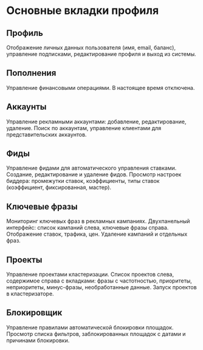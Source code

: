 # Основные вкладки профиля

## Профиль
Отображение личных данных пользователя (имя, email, баланс), управление подписками, редактирование профиля и выход из системы.

## Пополнения
Управление финансовыми операциями. В настоящее время отключена.

## Аккаунты
Управление рекламными аккаунтами: добавление, редактирование, удаление. Поиск по аккаунтам, управление клиентами для представительских аккаунтов.

## Фиды
Управление фидами для автоматического управления ставками. Создание, редактирование и удаление фидов. Просмотр настроек биддера: промежутки ставок, коэффициенты, типы ставок (коэффициент, фиксированная, мастер).

## Ключевые фразы
Мониторинг ключевых фраз в рекламных кампаниях. Двухпанельный интерфейс: список кампаний слева, ключевые фразы справа. Отображение ставок, трафика, цен. Удаление кампаний и отдельных фраз.

## Проекты
Управление проектами кластеризации. Список проектов слева, содержимое справа с вкладками: фразы с частотностью, приоритеты, неприоритеты, минус-фразы, необработанные данные. Запуск проектов в кластеризаторе.

## Блокировщик
Управление правилами автоматической блокировки площадок. Просмотр списка фильтров, заблокированных площадок с датами и причинами блокировки.
